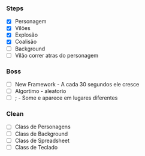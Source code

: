 ### Steps

* [x] Personagem
* [x] Vilões
* [x] Explosão
* [x] Coalisão
* [ ] Background
* [ ] Vilão correr atras do personagem

### Boss

* [ ] New Framework - A cada 30 segundos ele cresce
* [ ] Algortimo - aleatorio
* [ ] ; - Some e aparece em lugares diferentes

### Clean

* [ ] Class de Personagens
* [ ] Class de Background
* [ ] Class de Spreadsheet
* [ ] Class de Teclado